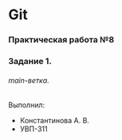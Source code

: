 # Git
### Практическая работа №8
### Задание 1.
###### main-ветка. 

Выполнил:
* Константинова А. В.
* УВП-311
